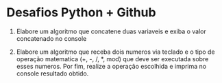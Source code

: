 # Desafios Python + Github

1. Elabore um algoritmo que concatene duas variaveis e exiba o valor concatenado no console

2. Elabore um algoritmo que receba dois numeros via teclado e o tipo de operação matematica (+, -, /, *, mod) que deve ser executada sobre esses numeros. Por fim, realize a operação escolhida e imprima no console resultado obtido.